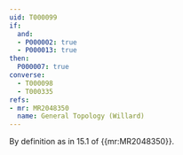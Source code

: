 ```yaml
---
uid: T000099
if:
  and:
  - P000002: true
  - P000013: true
then:
  P000007: true
converse:
  - T000098
  - T000335
refs:
- mr: MR2048350
  name: General Topology (Willard)
---
```



By definition as in 15.1 of {{mr:MR2048350}}.
